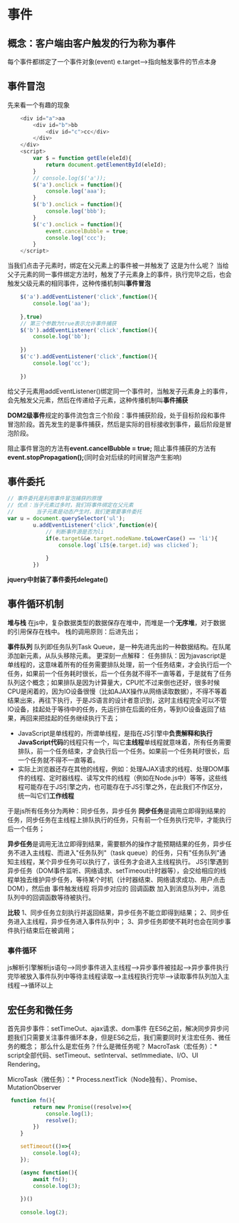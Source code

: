 # 事件
## 概念：客户端由客户触发的行为称为事件
每个事件都绑定了一个事件对象(event)
e.target-->指向触发事件的节点本身
## 事件冒泡
先来看一个有趣的现象
```js
    <div id="a">aa
        <div id="b">bb
            <div id="c">cc</div>
        </div>
    </div>
    <script>
        var $ = function getEle(eleId){
            return document.getElementById(eleId);
        }
        // console.log($('a'));
        $('a').onclick = function(){
            console.log('aaa');
        }
        $('b').onclick = function(){
            console.log('bbb');
        }
        $('c').onclick = function(){
            event.cancelBubble = true;
            console.log('ccc');
        }
    </script>
```
当我们点击子元素时，绑定在父元素上的事件被一并触发了
这是为什么呢？
当给父子元素的同一事件绑定方法时，触发了子元素身上的事件，执行完毕之后，也会触发父级元素的相同事件，这种传播机制叫**事件冒泡**
```js
    $('a').addEventListener('click',function(){
        console.log('aa');
        
    },true)
    // 第三个参数为true表示允许事件捕获
    $('b').addEventListener('click',function(){
        console.log('bb');
        
    })
    $('c').addEventListener('click',function(){
        console.log('cc');
        
    })
```
给父子元素用addEventListener()绑定同一个事件时，当触发子元素身上的事件，会先触发父元素，然后在传递给子元素，这种传播机制叫**事件捕获**

**DOM2级事件**规定的事件流包含三个阶段：事件捕获阶段，处于目标阶段和事件冒泡阶段。首先发生的是事件捕获，然后是实际的目标接收到事件，最后阶段是冒泡阶段。

阻止事件冒泡的方法有**event.cancelBubble = true;**
阻止事件捕获的方法有**event.stopPropagation();**(同时会对后续的时间冒泡产生影响)

## 事件委托
```js
// 事件委托是利用事件冒泡捕获的原理
// 优点：当子元素过多时，我们将事件绑定在父元素
//       当子元素是动态产生时，我们更需要事件委托
var u = document.querySelector('ul');
        u.addEventListener('click',function(e){
            // 判断事件源是否为li
            if(e.target&&e.target.nodeName.toLowerCase() == 'li'){
                console.log(`LI${e.target.id} was clicked`);
                
            }
        })
```
**jquery中封装了事件委托delegate()**

## 事件循环机制
**堆与栈**
在js中，复杂数据类型的数据保存在堆中，而堆是一个**无序堆**，对于数据的引用保存在栈中。
栈的调用原则：后进先出；

**事件队列**
队列即任务队列Task Queue，是一种先进先出的一种数据结构。在队尾添加新元素，从队头移除元素。
更深刻一点解释：
任务排队：因为javascript是单线程的，这意味着所有的任务需要排队处理，前一个任务结束，才会执行后一个任务，如果前一个任务耗时很长，后一个任务就不得不一直等着，于是就有了任务队列这个概念；如果排队是因为计算量大，CPU忙不过来倒也还好，很多时候CPU是闲着的，因为IO设备很慢（比如AJAX操作从网络读取数据），不得不等着结果出来，再往下执行，于是JS语言的设计者意识到，这时主线程完全可以不管IO设备，挂起处于等待中的任务，先运行排在后面的任务，等到IO设备返回了结果，再回来把挂起的任务继续执行下去；

+ JavaScript是单线程的，所谓单线程，是指在JS引擎中**负责解释和执行JavaScript代码**的线程只有一个，叫它**主线程**单线程就意味着，所有任务需要排队，前一个任务结束，才会执行后一个任务。如果前一个任务耗时很长，后一个任务就不得不一直等着。
+ 实际上浏览器还存在其他的线程，例如：处理AJAX请求的线程、处理DOM事件的线程、定时器线程、读写文件的线程（例如在Node.js中）等等，这些线程可能存在于JS引擎之内，也可能存在于JS引擎之外，在此我们不作区分，统一叫它们**工作线程**

于是js所有任务分为两种：同步任务，异步任务
**同步任务**是调用立即得到结果的任务，同步任务在主线程上排队执行的任务，只有前一个任务执行完毕，才能执行后一个任务；

**异步任务**是调用无法立即得到结果，需要额外的操作才能预期结果的任务，异步任务不进入主线程、而进入"任务队列"（task queue）的任务，只有"任务队列"通知主线程，某个异步任务可以执行了，该任务才会进入主线程执行。
JS引擎遇到异步任务（DOM事件监听、网络请求、setTimeout计时器等），会交给相应的线程单独去维护异步任务，等待某个时机（计时器结束、网络请求成功、用户点击DOM），然后由 事件触发线程 将异步对应的 回调函数 加入到消息队列中，消息队列中的回调函数等待被执行。

**比较**
1、同步任务立刻执行并返回结果，异步任务不能立即得到结果；
2、同步任务进入主线程，异步任务进入事件队列中；
3、异步任务即使不耗时也会在同步事件执行结束后在被调用；

### 事件循环
js解析引擎解析js语句-->同步事件进入主线程-->异步事件被挂起-->异步事件执行完毕被放入事件队列中等待主线程读取-->主线程执行完毕-->读取事件队列加入主线程-->循环以上

## 宏任务和微任务
首先异步事件：setTimeOut、ajax请求、dom事件
在ES6之前，解决同步异步问题我们只需要关注事件循环本身，但是ES6之后，我们需要同时关注宏任务、微任务的概念；
那么什么是宏任务？什么是微任务呢？
MacroTask（宏任务）：*  script全部代码、setTimeout、setInterval、setImmediate、I/O、UI Rendering。

MicroTask（微任务）：*  Process.nextTick（Node独有）、Promise、MutationObserver
```js
 function fn(){
        return new Promise((resolve)=>{
            console.log(1);
            resolve();
        })
    }

    setTimeout(()=>{
        console.log(4);
    });

    (async function(){
        await fn();
        console.log(3);
        
    })()
    
    console.log(2);
    
```